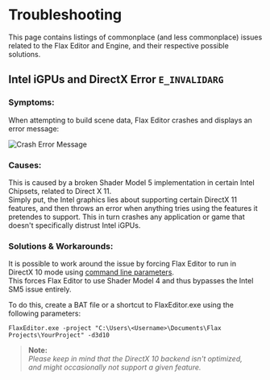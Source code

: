 
# Troubleshooting

This page contains listings of commonplace (and less commonplace) issues related to the Flax Editor and Engine, and their respective possible solutions.


## Intel iGPUs and DirectX Error `E_INVALIDARG`


### Symptoms:
When attempting to build scene data, Flax Editor crashes and displays an error message:

![Crash Error Message](https://i.imgur.com/40WoTUy.png)


### Causes:
This is caused by a broken Shader Model 5 implementation in certain Intel Chipsets, related to Direct X 11.\
Simply put, the Intel graphics lies about supporting certain DirectX 11 features, and then throws an error when anything tries using the features it pretendes to support. This in turn crashes any application or game that doesn't specifically distrust Intel iGPUs.


### Solutions & Workarounds:
It is possible to work around the issue by forcing Flax Editor to run in DirectX 10 mode using [command line parameters](https://docs.flaxengine.com/manual/editor/advanced/command-line-access.html).\
This forces Flax Editor to use Shader Model 4 and thus bypasses the Intel SM5 issue entirely.


To do this, create a BAT file or a shortcut to FlaxEditor.exe using the following parameters:

`FlaxEditor.exe -project "C:\Users\<Username>\Documents\Flax Projects\YourProject" -d3d10`

> **Note:**\
> *Please keep in mind that the DirectX 10 backend isn't optimized,\
> and might occasionally not support a given feature.*

